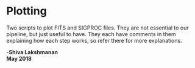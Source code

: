 # Plotting

Two scripts to plot FITS and SIGPROC files. They are not essential to our pipeline, but just useful to have. They each have comments in them explaining how each step works, so refer there for more explanations. 

-**Shiva Lakshmanan**  
**May 2018**
  
